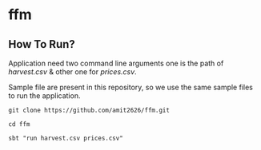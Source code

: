 # ffm

## How To Run?

Application need two command line arguments one is the path of *harvest.csv* & other one for *prices.csv*.

Sample file are present in this repository, so we use the same sample files to run the application.

   
    git clone https://github.com/amit2626/ffm.git
    
    cd ffm
    
    sbt "run harvest.csv prices.csv"
  

